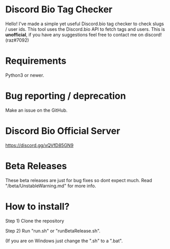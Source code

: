 # Discord Bio Tag Checker
Hello! I've made a simple yet useful Discord.bio tag checker to check slugs / user ids.
This tool uses the Discord.bio API to fetch tags and users.
This is __unofficial__, if you have any suggestions feel free to contact me on discord! (raz#7092)


# Requirements
Python3 or newer.

# Bug reporting / deprecation
Make an issue on the GitHub.


# Discord Bio Official Server
https://discord.gg/xQVfD85GN9

# Beta Releases
These beta releases are just for bug fixes so dont expect much.
Read "/beta/UnstableWarning.md" for more info.

# How to install?
Step 1) Clone the repository 

Step 2) Run "run.sh" or "runBetaRelease.sh".

(If you are on Windows just change the ".sh" to a ".bat".
